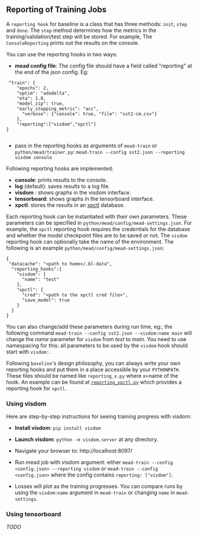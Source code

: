 ## Reporting of Training Jobs

A `reporting hook` for baseline is a class that has three methods: `init`, `step` and `done`. The `step` method determines how the metrics in the training/validation/test step will be stored. For example, The `ConsoleReporting` prints out the results on the console.

You can use the reporting hooks in two ways: 

- **mead config file**: The config file should have a field called "reporting" at the end of the json config. Eg: 

```
 "train": {
	"epochs": 2,
	"optim": "adadelta",
	"eta": 1.0,
	"model_zip": true,
	"early_stopping_metric": "acc",
      "verbose": {"console": true, "file": "sst2-cm.csv"}
    },
    "reporting":["visdom","xpctl"]
}


```  

- pass in the reporting hooks as arguments of `mead-train` or `python/mead/trainer.py`: `mead-train --config sst2.json --reporting visdom console`

Following reporting hooks are implemented:

- **console**: prints results to the console.
- **log** (default): saves results to a log file.
- **visdom** : shows graphs in the visdom interface.
- **tensorboard**: shows graphs in the tensorboard interface.  
- **xpctl**: stores the results in an [xpctl](xpctl.md) database.

Each reporting hook can be instantiated with their own parameters. These parameters can be specified in `python/mead/config/mead-settings.json`. For example, the `xpctl` reporting hook requires the credentials for the database and whether the model checkpoint files are to be saved or not. The `visdom` reporting hook can optionally take the name of the environment. The following is an example `python/mead/config/mead-settings.json`:

```
{
 "datacache": "<path to home>/.bl-data",
  "reporting_hooks":{
    "visdom": {
      "name": "test"
    },
    "xpctl": {
      "cred": "<path to the xpctl cred file>",
      "save_model": true
    }
  }
}

``` 
You can also change/add these parameters during run time, eg:, the following command `mead-train --config sst2.json --visdom:name main` will change the  _name_ parameter for `visdom` from _test_ to _main_. You need to use namespacing for this: all parameters to be used by the `visdom` hook should start with `visdom:`.

Following `baseline`'s design philosophy, you can always write your own reporting hooks and put them in a place accessible by your `PYTHONPATH`. These files should be named like `reporting_x.py` where x=name of the hook. An example can be found at [`reporting_xpctl.py`](../python/addons/reporting_xpctl.py) which provides a reporting hook for `xpctl`.
 
### Using visdom

Here are step-by-step instructions for seeing training progress with visdom:

-  **Install visdom**: `pip install visdom`

-  **Launch visdom**: `python -m visdom.server` at any directory.

-  Navigate your browser to: http://localhost:8097/

-  Run mead job with visdom argument: either `mead-train --config <config.json> --reporting visdom` or `mead-train --config <config.json>` where the config contains `reporting: ["visdom"]`.

-  Losses will plot as the training progresses. You can compare runs by using the `visdom:name` argument in `mead-train` or changing `name` in `mead-settings`.


### Using tensorboard

*TODO*
